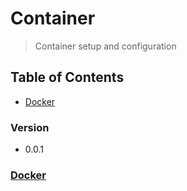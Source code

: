 # Container
> Container setup and configuration

## Table of Contents
* [Docker](#docker)

### Version
* 0.0.1

### [Docker](https://github.com/Cuates/container/tree/main/docker)
